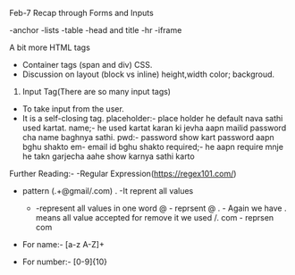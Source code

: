 Feb-7
Recap through Forms and Inputs

-anchor
-lists
-table
-head and title
-hr
-iframe

A bit more HTML tags
- Container tags (span and div)
CSS.
- Discussion on layout (block vs inline)
height,width color; backgroud.



1. Input Tag(There are so many input tags)
- To take input from the user.
- It is a self-closing tag.
placeholder:- place holder he default nava sathi used kartat.
name;- he used kartat karan ki jevha aapn mailid password cha name baghnya sathi.
pwd:- password show kart password aapn bghu shakto
em- email id bghu shakto
required;- he aapn require mnje he takn garjecha aahe show karnya sathi karto


Further Reading:-
-Regular Expression(https://regex101.com/)
- pattern (.+@gmail/.com)
    .  -It reprent all values
    +  -represent all values in one word
    @  - reprsent @
    .  - Again we have . means all value accepted for remove it we used /.
    com - reprsen com

-   For name:- [a-z A-Z]+
-   For number:- [0-9]{10}